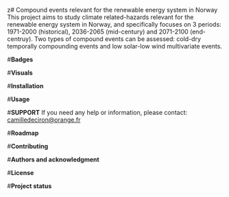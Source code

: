 z# Compound events relevant for the renewable energy system in Norway
This project aims to study climate related-hazards relevant for the renewable energy system in Norway, and specifically focuses on 3 periods:
1971-2000 (historical), 2036-2065 (mid-century) and 2071-2100 (end-centruy). Two types of compound events can be assessed: cold-dry temporally compounding events 
and low solar-low wind multivariate events. 

#**Badges**

#**Visuals**

#**Installation**

#**Usage**

#**SUPPORT**
If you need any help or information, please contact: camilledeciron@orange.fr

#**Roadmap**

#**Contributing**

#**Authors and acknowledgment**

#**License**

#**Project status**

